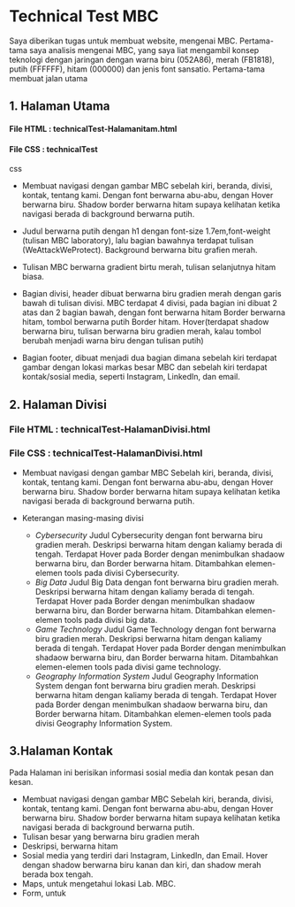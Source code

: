 # Technical Test MBC

Saya diberikan tugas untuk membuat website, mengenai MBC. Pertama-tama saya analisis mengenai MBC, yang saya liat mengambil konsep teknologi dengan jaringan dengan warna biru (052A86), merah (FB1818), putih (FFFFFF), hitam (000000) dan jenis font sansatio. Pertama-tama membuat jalan utama

## 1. Halaman Utama 
#### File HTML : technicalTest-Halamanitam.html
#### File CSS : technicalTest
css
- Membuat navigasi dengan gambar MBC sebelah kiri, beranda, divisi, kontak, tentang kami. Dengan font berwarna abu-abu, dengan Hover berwarna biru. Shadow border berwarna hitam supaya kelihatan ketika navigasi berada di background berwarna putih.

- Judul berwarna putih dengan h1 dengan font-size 1.7em,font-weight (tulisan MBC laboratory), lalu bagian bawahnya terdapat tulisan (WeAttackWeProtect). Background berwarna bitu grafien merah.

- Tulisan MBC berwarna gradient birtu merah, tulisan selanjutnya hitam biasa.


- Bagian divisi, header dibuat berwarna biru gradien merah dengan garis bawah di tulisan divisi. MBC terdapat 4 divisi, pada bagian ini dibuat 2 atas dan 2 bagian bawah, dengan font berwarna hitam Border berwarna hitam, tombol berwarna putih Border hitam.
Hover(terdapat shadow berwarna biru, tulisan berwarna biru gradien merah, kalau tombol berubah menjadi warna biru dengan tulisan putih)


- Bagian footer, dibuat menjadi dua bagian dimana sebelah kiri terdapat gambar dengan lokasi markas besar MBC dan sebelah kiri terdapat kontak/sosial media, seperti Instagram, LinkedIn, dan email.


## 2. Halaman Divisi
### File HTML : technicalTest-HalamanDivisi.html
### File CSS : technicalTest-HalamanDivisi.html

- Membuat navigasi dengan gambar MBC Sebelah kiri, beranda, divisi, kontak, tentang kami. Dengan font berwarna abu-abu, dengan Hover berwarna biru. Shadow border berwarna hitam supaya kelihatan ketika navigasi berada di background berwarna putih.

- Keterangan masing-masing divisi
  - *Cybersecurity*
Judul Cybersecurity dengan font berwarna biru gradien merah. Deskripsi berwarna hitam dengan kaliamy berada di tengah. Terdapat Hover pada Border dengan menimbulkan shadaow berwarna biru, dan Border berwarna hitam. Ditambahkan elemen-elemen tools pada divisi Cybersecurity.
  - *Big Data*
Judul Big Data dengan font berwarna biru gradien merah. Deskripsi berwarna hitam dengan kaliamy berada di tengah. Terdapat Hover pada Border dengan menimbulkan shadaow berwarna biru, dan Border berwarna hitam. Ditambahkan elemen-elemen tools pada divisi big data.
  - *Game Technology*
Judul Game Technology dengan font berwarna biru gradien merah. Deskripsi berwarna hitam dengan kaliamy berada di tengah. Terdapat Hover pada Border dengan menimbulkan shadaow berwarna biru, dan Border berwarna hitam. Ditambahkan elemen-elemen tools pada divisi game technology.
  - *Geography Information System*
Judul Geography Information System dengan font berwarna biru gradien merah. Deskripsi berwarna hitam dengan kaliamy berada di tengah. Terdapat Hover pada Border dengan menimbulkan shadaow berwarna biru, dan Border berwarna hitam. Ditambahkan elemen-elemen tools pada divisi Geography Information System.
   
## 3.Halaman Kontak
Pada Halaman ini berisikan informasi sosial media dan kontak pesan dan kesan.
- Membuat navigasi dengan gambar MBC Sebelah kiri, beranda, divisi, kontak, tentang kami. Dengan font berwarna abu-abu, dengan Hover berwarna biru. Shadow border berwarna hitam supaya kelihatan ketika navigasi berada di background berwarna putih.
- Tulisan besar yang berwarna biru gradien merah
- Deskripsi, berwarna hitam
- Sosial media yang terdiri dari Instagram, LinkedIn, dan Email. Hover dengan shadow berwarna biru kanan dan kiri, dan shadow merah berada box tengah.
- Maps, untuk mengetahui lokasi Lab. MBC.
- Form, untuk 

